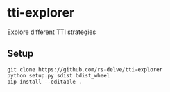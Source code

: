 # tti-explorer
Explore different TTI strategies


## Setup

    git clone https://github.com/rs-delve/tti-explorer
    python setup.py sdist bdist_wheel
    pip install --editable .
